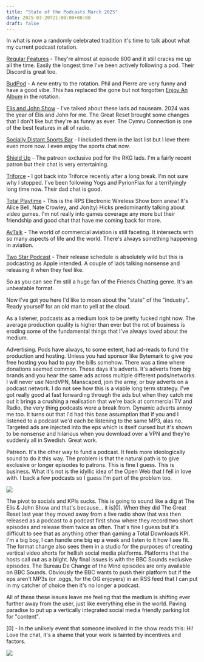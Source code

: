 ```yaml
---
title: "State of the Podcasts March 2025"
date: 2025-03-20T21:00:00+00:00
draft: false
---
```


In what is now a randomly celebrated tradition it's time to talk about what my current podcast rotation.

[Regular Features](https://regularfeatures.com) - They're almost at episode 600 and it still cracks me up all the time. Easily the longest time I've been actively following a pod. Their Discord is great too.

[BudPod](https://shows.acast.com/budpod) - A new entry to the rotation. Phil and Pierre are very funny and have a good vibe. This has replaced the gone but not forgotten [Enjoy An Album](https://www.youtube.com/@enjoyanalbumpodcast5942) in the rotation.

[Elis and John Show](https://www.bbc.co.uk/programmes/m0005fdz) - I've talked about these lads ad nauseam. 2024 was the year of Elis and John for me. The Great Reset brought some changes that I don't like but they're as funny as ever. The Cymru Connection is one of the best features in all of radio.

[Socially Distant Sports Bar](https://www.distantpod.com) - I included them in the last list but I love them even more now. I even enjoy the sports chat now.

[Shield Up](https://www.patreon.com/c/rkg/posts) - The patreon exclusive pod for the RKG lads. I'm a fairly recent patron but their chat is very entertaining.

[Triforce](https://www.podbean.com/podcast-detail/7xt4g-2a5f3/Triforce%21-Podcast) - I got back into Triforce recently after a long break. I'm not sure why I stopped. I've been following Yogs and PyrionFlax for a terrifyingly long time now. Their dad chat is good.

[Total Playtime](https://www.patreon.com/c/TotalPlaytimePodcast/posts) - This is the RPS Electronic Wireless Show born anew! It's Alice Bell, Nate Crowley, and Jon(ty) Hicks predominantly talking about video games. I'm not really into games coverage any more but their friendship and good chat that have me coming back for more.

[AvTalk](https://www.flightradar24.com/blog/avtalk-podcast/) - The world of commercial aviation is still faceting. It intersects with so many aspects of life and the world. There's always something happening in aviation.

[Two Star Podcast](https://www.twostarpodcast.co.uk) - Their release schedule is absolutely wild but this is podcasting as Apple intended. A couple of lads talking nonsense and releasing it when they feel like.

So as you can see I'm still a huge fan of the Friends Chatting genre. It's an unbeatable format.

Now I've got you here I'd like to moan about the "state" of the "industry". Ready yourself for an old man to yell at the cloud.

As a listener, podcasts as a medium look to be pretty fucked right now. The average production quality is higher than ever but the rot of business is eroding some of the fundamental things that I've always loved about the medium.

Advertising. Pods have always, to some extent, had ad-reads to fund the production and hosting. Unless you had sponsor like Bytemark to give you free hosting you had to pay the bills somehow. There was a time where donations seemed common. These days it's adverts. It's adverts from big brands and you hear the same ads across multiple different pods/networks. I will never use NordVPN, Manscaped, join the army, or buy adverts on a podcast network. I do not see how this is a viable long term strategy. I've got really good at fast forwarding through the ads but when they catch me out it brings a crushing a realisation that we're back at commercial TV and Radio, the very thing podcasts were a break from. Dynamic adverts annoy me too. It turns out that I'd had this base assumption that if you and I listened to a podcast we'd each be listening to the same MP3, alas no. Targeted ads are injected into the eps which is itself cursed but it's shown to be nonsense and hilarious when you download over a VPN and they're suddenly all in Swedish. Great work.

Patreon. It's the other way to fund a podcast. It feels more ideologically sound to do it this way. The problem is that the natural path is to give exclusive or longer episodes to patrons. This is fine I guess. This is business. What it's not is the idyllic idea of the Open Web that I fell in love with. I back a few podcasts so I guess I'm part of the problem too.

![](/content/images/2025/society.png)

The pivot to socials and KPIs sucks. This is going to sound like a dig at The Elis & John Show and that's because... it is[0]. When they did The Great Reset last year they moved away from a live radio show that was then released as a podcast to a podcast first show where they record two short episodes and release them twice as often. That's fine I guess but it's difficult to see that as anything other than gaming a Total Downloads KPI. I'm a big boy, I can handle one big ep a week and listen to it how I see fit. The format change also sees them in a studio for the purposes of creating vertical video shorts for hellish social media platforms. Platforms that the hosts call out as a blight. My final issues is with the BBC Sounds exclusive episodes. The Bureau De Change of the Mind episodes are only available on BBC Sounds. Obviously the BBC wants to push their platform but if the eps aren't MP3s (or .oggs, for the OG enjoyers) in an RSS feed that I can put in my catcher of choice then it's no longer a podcast.

All of these these issues leave me feeling that the medium is shifting ever further away from the user, just like everything else in the world. Paving paradise to put up a vertically integrated social media friendly parking lot for "content".

[0] - In the unlikely event that someone involved in the show reads this: Hi! Love the chat, it's a shame that your work is tainted by incentives and factors.

![](/content/images/2025/capitalismo.png)